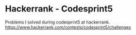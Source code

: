 Hackerrank - Codesprint5
========================

Problems I solved during codesprint5 at hackerrank.
https://www.hackerrank.com/contests/codesprint5/challenges